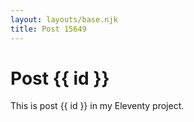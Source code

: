 ```yaml
---
layout: layouts/base.njk
title: Post 15649
---
```


# Post {{ id }}

This is post {{ id }} in my Eleventy project.
